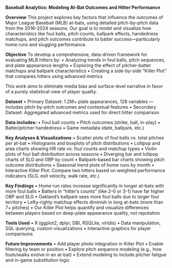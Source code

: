 **Baseball Analytics: Modeling At-Bat Outcomes and Hitter Performance**

**Overview**
This project explores key factors that influence the outcomes of Major League Baseball (MLB) at-bats, using detailed pitch-by-pitch data from the 2018–2024 seasons. Our goal is to model and visualize how characteristics like foul balls, pitch counts, ballpark effects, handedness matchups, and pitch outcomes contribute to batter success—particularly home runs and slugging performance.

**Objective**
To develop a comprehensive, data-driven framework for evaluating MLB hitters by:
	•	Analyzing trends in foul balls, pitch sequences, and plate appearance lengths
	•	Exploring the effect of pitcher-batter matchups and ballpark characteristics
	•	Creating a side-by-side “Killer Plot” that compares hitters using advanced metrics

This work aims to eliminate media bias and surface-level narrative in favor of a purely statistical view of player quality.

**Dataset**
	•	Primary Dataset: 1.2M+ plate appearances, 128 variables — includes pitch-by-pitch outcomes and contextual features
	•	Secondary Dataset: Aggregated advanced metrics used for direct hitter comparison

**Data includes:**
	•	Foul ball counts
	•	Pitch outcomes (strike, ball, in-play)
	•	Batter/pitcher handedness
	•	Game metadata (date, ballpark, etc.)

**Key Analyses & Visualizations**
	•	Scatter plots of foul balls vs. total pitches per at-bat
	•	Histograms and boxplots of pitch distributions
	•	Lollipop and area charts showing HR rate vs. foul counts and matchup types
	•	Violin plots of foul ball distribution across seasons
	•	Diverging bar and lollipop charts of SLG and OBP by count
	•	Ballpark-based bar charts showing pitch outcome distributions
	•	Seasonal trend plots of home runs by month
	•	Interactive Killer Plot: Compare two hitters based on weighted performance indicators (SLG, exit velocity, walk rate, etc.)

**Key Findings**
	•	Home run rates increase significantly in longer at-bats with more foul balls
	•	Batters in “hitter’s counts” (like 2-0 or 3-1) have far higher OBP and SLG
	•	Oakland’s ballpark sees more foul balls due to larger foul territory
	•	Lefty-righty matchup effects diminish in long at-bats (more than 7+ pitches)
	•	Our Killer Plot helps quantify and visualize differences between players based on deep-plate appearance quality, not reputation

**Tools Used**
	•	R (ggplot2, dplyr, DBI, RSQLite, viridis)
	•	Data manipulation, SQL querying, custom visualizations
	•	Interactive graphics for player comparisons

**Future Improvements**
	•	Add player photo integration in Killer Plot
	•	Enable filtering by team or position
	•	Explore pitch sequence modeling (e.g., how fouls/walks evolve in an at-bat)
	•	Extend modeling to include pitcher fatigue and in-game substitution logic

